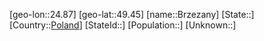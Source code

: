 ﻿---
location: [49.45,24.87]
type: City
tags:
- geo/City


SpocWebEntityId: 29379
isDeleted: false
confidential: public

---
[geo-lon::24.87]
[geo-lat::49.45]
[name::Brzezany]
[State::]
[Country::[Poland](geo/Continent/Europe/Poland.md)]
[StateId::]
[Population::]
[Unknown::]

